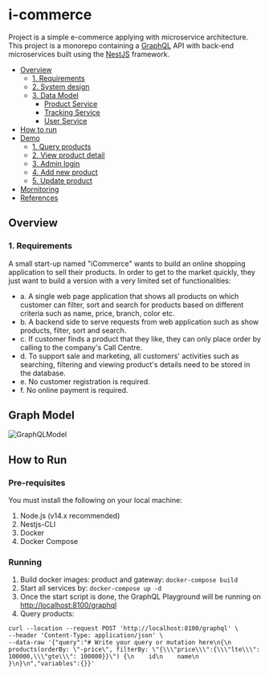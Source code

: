 # i-commerce

Project is a simple e-commerce applying with microservice architecture. This project is a monorepo containing a [GraphQL](https://graphql.org/) API with back-end microservices built using the [NestJS](https://nestjs.com/) framework.

- [Overview](#overview)
    - [1. Requirements](#1-requirements)
    - [2. System design](#2-system_design)
    - [3. Data Model](#3-data_model)
        - [Product Service](#product-service)
        - [Tracking Service](#tracking-service)
        - [User Service](#tracking-service)
- [How to run](#howtorun)
- [Demo](#demo)
    - [1. Query products](#1-query_products)
    - [2. View product detail](#2-view_product_detail)
    - [3. Admin login](#3_admin_login)
    - [4. Add new product](#4_add_new_product)
    - [5. Update product](#5_update_product)
- [Mornitoring](#mornitoring)
- [References](#references)

## Overview

### 1. Requirements
A small start-up named "iCommerce" wants to build an online shopping application to sell their products. In order to get to the market quickly, they just want to build a version with a very limited set of functionalities:
+ a. A single web page application that shows all products on which customer can
filter, sort and search for products based on different criteria such as name, price, branch, color etc.
+ b. A backend side to serve requests from web application such as show products, filter, sort and search.
+ c. If customer finds a product that they like, they can only place order by calling to the company's Call Centre.
+ d. To support sale and marketing, all customers' activities such as searching, filtering and viewing product's details need to be stored in the database.
+ e. No customer registration is required.
+ f. No online payment is required.

## Graph Model

![GraphQLModel](https://user-images.githubusercontent.com/11265773/105785631-f0458180-5fad-11eb-80de-8f8dfd3c62ee.png)

## How to Run

### Pre-requisites
You must install the following on your local machine:

1. Node.js (v14.x recommended)
2. Nestjs-CLI
3. Docker
4. Docker Compose


### Running
1. Build docker images: product and gateway: `docker-compose build`
2. Start all services by: `docker-compose up -d`
3. Once the start script is done, the GraphQL Playground will be running on [http://localhost:8100/graphql](http://localhost:8100/graphql)
4. Query products:
```
curl --location --request POST 'http://localhost:8100/graphql' \
--header 'Content-Type: application/json' \
--data-raw '{"query":"# Write your query or mutation here\n{\n  products(orderBy: \"-price\", filterBy: \"{\\\"price\\\":{\\\"lte\\\": 100000,\\\"gte\\\": 100000}}\") {\n    id\n    name\n  }\n}\n","variables":{}}'
```
